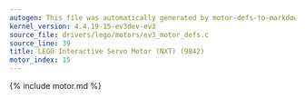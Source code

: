 ```yaml
---
autogen: This file was automatically generated by motor-defs-to-markdown.py
kernel_version: 4.4.19-15-ev3dev-ev3
source_file: drivers/lego/motors/ev3_motor_defs.c
source_line: 39
title: LEGO Interactive Servo Motor (NXT) (9842)
motor_index: 15
---
```


{% include motor.md %}

